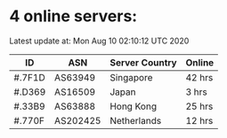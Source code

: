 # 4 online servers:

Latest update at: Mon Aug 10 02:10:12 UTC 2020

| ID | ASN | Server Country | Online |
| -- | --- | -------------- | ------ |
| #.7F1D | AS63949 | Singapore | 42 hrs |
| #.D369 | AS16509 | Japan | 3 hrs |
| #.33B9 | AS63888 | Hong Kong | 25 hrs |
| #.770F | AS202425 | Netherlands | 12 hrs |


